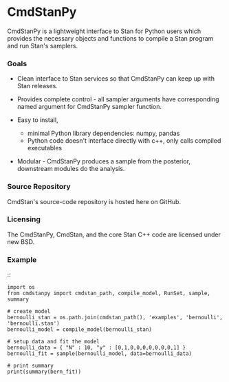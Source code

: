 # CmdStanPy

CmdStanPy is a lightweight interface to Stan for Python users which
provides the necessary objects and functions to compile a Stan program
and run Stan's samplers.

### Goals

- Clean interface to Stan services so that CmdStanPy can keep up with Stan releases.

- Provides complete control - all sampler arguments have corresponding named argument
for CmdStanPy sampler function.

- Easy to install,
  + minimal Python library dependencies: numpy, pandas
  + Python code doesn't interface directly with c++, only calls compiled executables

- Modular - CmdStanPy produces a sample from the posterior, downstream modules do the analysis.


### Source Repository

CmdStan's source-code repository is hosted here on GitHub.

### Licensing

The CmdStanPy, CmdStan, and the core Stan C++ code are licensed under new BSD.

### Example

::

    import os
    from cmdstanpy import cmdstan_path, compile_model, RunSet, sample, summary

    # create model
    bernoulli_stan = os.path.join(cmdstan_path(), 'examples', 'bernoulli', 'bernoulli.stan')
    bernoulli_model = compile_model(bernoulli_stan)

    # setup data and fit the model
    bernoulli_data = { "N" : 10, "y" : [0,1,0,0,0,0,0,0,0,1] }
    bernoulli_fit = sample(bernoulli_model, data=bernoulli_data)

    # print summary
    print(summary(bern_fit))
